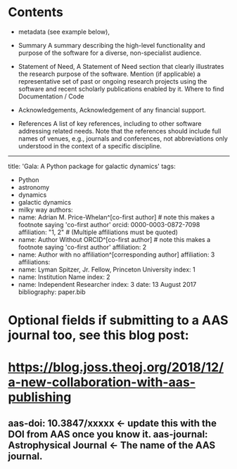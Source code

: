 # Contents
- metadata (see example below),

- Summary
    A summary describing the high-level functionality and purpose of the software for a diverse, non-specialist audience.

- Statement of Need,
    A Statement of Need section that clearly illustrates the research purpose of the software.
    Mention (if applicable) a representative set of past or ongoing research projects using the software and recent scholarly publications enabled by it.
    Where to find Documentation / Code 

- Acknowledgements,
    Acknowledgement of any financial support.

- References
    A list of key references, including to other software addressing related needs. Note that the references should include full names of venues, e.g., journals and conferences, not abbreviations only understood in the context of a specific discipline.    

---
title: 'Gala: A Python package for galactic dynamics'
tags:
  - Python
  - astronomy
  - dynamics
  - galactic dynamics
  - milky way
authors:
  - name: Adrian M. Price-Whelan^[co-first author] # note this makes a footnote saying 'co-first author'
    orcid: 0000-0003-0872-7098
    affiliation: "1, 2" # (Multiple affiliations must be quoted)
  - name: Author Without ORCID^[co-first author] # note this makes a footnote saying 'co-first author'
    affiliation: 2
  - name: Author with no affiliation^[corresponding author]
    affiliation: 3
affiliations:
 - name: Lyman Spitzer, Jr. Fellow, Princeton University
   index: 1
 - name: Institution Name
   index: 2
 - name: Independent Researcher
   index: 3
date: 13 August 2017
bibliography: paper.bib

# Optional fields if submitting to a AAS journal too, see this blog post:
# https://blog.joss.theoj.org/2018/12/a-new-collaboration-with-aas-publishing
aas-doi: 10.3847/xxxxx <- update this with the DOI from AAS once you know it.
aas-journal: Astrophysical Journal <- The name of the AAS journal.
---